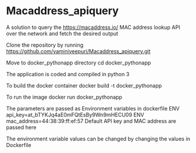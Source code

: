 # Macaddress_apiquery
A solution to query the https://macaddress.io/ MAC address lookup API over the network and fetch the desired output

Clone the repository by running
https://github.com/yaminiveepuri/Macaddress_apiquery.git

Move to docker_pythonapp directory
cd docker_pythonapp

The application is coded and compiled in python 3

To build the docker container
  docker build -t docker_pythonapp
  
To run the image
  docker run docker_pythonapp
  
The parameters are passed as Environment variables in dockerfile
  ENV api_key=at_bTYKJq4aE0mFQtEsBy9Wn9mHECU09 
  ENV mac_address=44:38:39:ff:ef:57
 Default API key and MAC address are passed here
 
 The environment variable values can be changed by changing the values in Dockerfile
 

